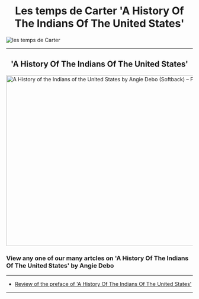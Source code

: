 <h1>Les temps de Carter 'A History Of The Indians Of The United States'</h1>
<img src="https://github.com/LeCarterTimes/LeCarterTimes.github.io/assets/149635328/7b91fa1d-1296-44d6-b7f4-f6cb2957cb00" alt="les temps de Carter"/>
<hr>

<h2>'A History Of The Indians Of The United States'</h2>

<img src="https://store.famok.org/cdn/shop/products/9780806118888_grande.jpg?v=1643212969" alt="A History of the Indians of the United States by Angie Debo (Softback) –  FAMstore" height="460" width="1000"/>

 <h3>View any one of our many artcles on 'A History Of The Indians Of The United States' by Angie Debo</h3>

<hr>

- [Review of the preface of 'A History Of The Indians Of The United States'](https://lecartertimes.github.io/Ar:HoiUS:One.html)

 <hr>

<style>

h2 {

text-align: center;

}
 h1 {

text-align: center;

}
</style>
